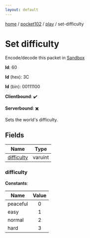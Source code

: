 ```yaml
---
layout: default
---
```


[home](/)  /  [pocket102](/protocol/pocket102)  /  [play](/protocol/pocket102/play)  /  set-difficulty

# Set difficulty

Encode/decode this packet in [Sandbox](../../../sandbox/pocket102#play.set_difficulty)

**Id**: 60

**Id** (hex): 3C

**Id** (bin): 00111100

**Clientbound**: ✔️

**Serverbound**: ✖️

Sets the world's difficulty.

## Fields

Name | Type
---|---
[difficulty](#difficulty) | varuint

### difficulty

**Constants**:

Name | Value
---|:---:
peaceful | 0
easy | 1
normal | 2
hard | 3
